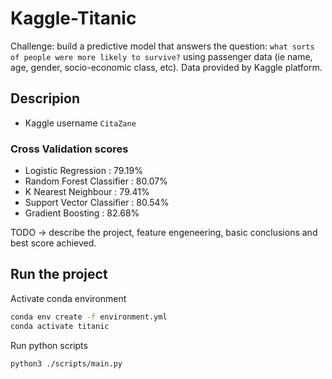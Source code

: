 # Kaggle-Titanic
Challenge: build a predictive model that answers the question: `what sorts of people were more likely to survive?` using passenger data (ie name, age, gender, socio-economic class, etc).
Data provided by Kaggle platform.

## Descripion
* Kaggle username `CitaZane`
### Cross Validation scores
* Logistic Regression       : 79.19%
* Random Forest Classifier  : 80.07%
* K Nearest Neighbour       : 79.41%
* Support Vector Classifier : 80.54%
* Gradient Boosting         : 82.68%

TODO -> describe the project, feature engeneering, basic conclusions and best score achieved.

## Run the project
Activate conda environment
```bash
conda env create -f environment.yml
conda activate titanic
```
Run python scripts
```bash
python3 ./scripts/main.py
```
<!-- Save currne env packages -->
<!-- conda env export --from-history > environment.yml -->